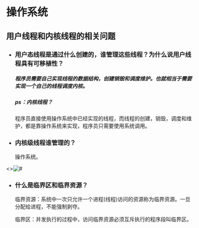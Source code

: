 # 操作系统

## 用户线程和内核线程的相关问题

- ### 用户态线程是通过什么创建的，谁管理这些线程？为什么说用户线程具有可移植性？

  #####   程序员需要自己实现线程的数据结构，创建销毁和调度维护。也就相当于需要实现一个自己的线程调度内核。

  #####  ps：内核线程？

   程序员直接使用操作系统中已经实现的线程，而线程的创建，销毁，调度和维护，都是靠操作系统来实现，程序员只需要使用系统调用。

- ### 内核级线程谁管理的？

  操作系统。

<>![#](https://doc.shiyanlou.com/courses/uid1242077-20200315-1584249020348)



- ### 什么是临界区和临界资源？

   临界资源：系统中一次只允许一个进程(线程)访问的资源称为临界资源。一旦分配给进程，不能强制剥夺。

   临界区：并发执行的过程中，访问临界资源必须互斥执行的程序段叫临界区。